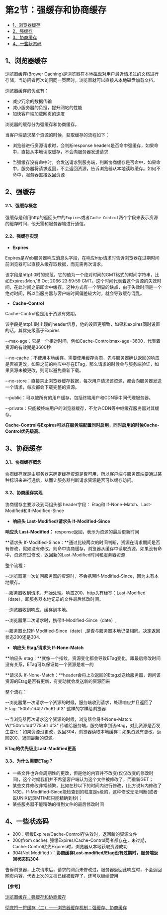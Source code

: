 # 第2节：强缓存和协商缓存

<!-- toc -->

- [1、浏览器缓存](#1、浏览器缓存)
- [2、强缓存](#2、强缓存)
- [3、协商缓存](#3、协商缓存)
- [4、一些状态码](#4、一些状态码)

<!-- tocstop -->



## 1、浏览器缓存

浏览器缓存(Brower Caching)是浏览器在本地磁盘对用户最近请求过的文档进行存储，当访问者再次访问同一页面时，浏览器就可以直接从本地磁盘加载文档。

浏览器缓存的优点有：

- 减少冗余的数据传输
- 减小服务器的负担，提升网站的性能
- 加快客户端加载网页的速度

浏览器的缓存分为强缓存和协商缓存。



当客户端请求某个资源的时候，获取缓存的流程如下：

- 浏览器进行资源请求时，会判断response headers是否命中强缓存，如果命中，直接从本地读取缓存，不会向服务器发送请求

- 当强缓存没有命中时，会发送请求到服务端，判断协商缓存是否命中，如果命中，服务器将请求返回，不会返回资源，告诉浏览器从本地读取缓存。如何不命中，服务器直接返回资源

  

## 2、强缓存

#### 2.1、强缓存概念

强缓存是利用http的返回头中的`Expires`或者`Cache-Control`两个字段来表示资源的缓存时间，他无需和服务器端进行通信。

#### 2.2、强缓存实现

- **Expires**

Expires是Web服务器响应消息头字段，在响应http请求时告诉浏览器在过期时间前浏览器可以直接从缓存取数据，而无需再次请求。

该字段是http1.0时的规范，它的值为一个绝对时间的GMT格式的时间字符串，比如Expires:Mon,18 Oct 2066 23:59:59 GMT。这个时间代表着这个资源的失效时间，在此时间之前即命中缓存。这种方式有一个明显的缺点，由于失效时间是一个绝对时间，所以当服务器与客户端时间偏差较大时，就会导致缓存混乱。

- **Cache-Control**

Cache-Control也是用于资源有效期。

该字段是http1.1时出现的header信息，他的设置更细致，如果和expires同时设置的话，其优先级高于Expires

--max-age：它是一个相对时间，例如Cache-Control:max-age=3600，代表着资源的有效期是3600秒

--no-cache：不使用本地缓存。需要使用缓存协商，先与服务器确认返回的响应是否被更改，如果之前的响应中存在ETag，那么请求的时候会与服务端验证，如果资源未被更改，则可以避免重新下载。

--no-store：直接禁止浏览器缓存数据，每次用户请求该资源，都会向服务器发送一个请求，每次都会下载完整的资源。

--public：可以被所有的用户缓存，包括终端用户和CDN等中间代理服务器。

--private：只能被终端用户的浏览器缓存，不允许CDN等中继缓存服务器对其缓存。

**Cache-Control与Expires可以在服务端配置同时启用，同时启用的时候Cache-Control优先级高。**



## 3、协商缓存

#### 3.1、协商缓存概念

协商缓存就是由服务器来确定缓存资源是否可用，所以客户端与服务器端要通过某种标识来进行通信，从而让服务器判断请求资源是否可以缓存访问。

#### 3.2、协商缓存实现

协商缓存主要涉及到两组头部 header字段： Etag和 If-None-Match、Last-Modified和If-Modified-Since

- **响应头 Last-Modified/请求头 If-Modified-Since**

**响应头 Last-Modified：** response返回，表示为资源的最后更新时间

**请求头 If-Modified-Since：**通过比较两次的时间判断，资源在请求期间是否有修改，假如没有修改，则命中协商缓存，浏览器从缓存中读取资源，如果没有命中，资源有过修改，返回新的Last-Modified时间和服务器资源

整个流程：

--浏览器第一次访问服务器的资源时，不会携带If-Modified-Since，因为未有本地缓存。

--服务器收到请求，开始处理。响应200，http头有标签：Last-Modified（date），即服务器本地记录的文件最后修改时间。

--浏览器收到响应，缓存到本地。

--浏览器第二次请求时，携带If-Modified-Since（date）,

--服务器比较If-Modified-Since（date）,是否与服务器本地记录相同。决定返回状态200还是304.

- **响应头 Etag/请求头 If-None-Match**

**响应头 etag：**就像一个指纹，资源变化都会导致ETag变化，跟最后修改时间没有关系，ETag可以保证每一个资源是唯一的

**请求头 If-None-Match：**header会将上次返回的Etag发送给服务器，询问该资源的Etag是否有更新，有变动就会发送新的资源回来



整个流程：

--浏览器第一次请求一个资源的时候，服务端收到请求，处理响应并且返回了ETag: "50b1c1d4f775c61:df3" 这样的字样给浏览器

--当浏览器再次请求这个资源的时候，浏览器会将If-None-Match: W/"50b1c1d4f775c61:df3" 传输给服务端，服务端拿到该etag，对比资源是否发生变化：如果资源没更改，返回304，浏览器读取本地缓存；如果资源有更改，返回200，返回最新的资源。



**ETag的优先级比Last-Modified更高**

#### 3.3、为什么需要ETag？

- 一些文件也许会周期性的更改，但是他的内容并不改变(仅仅改变的修改时间)，这个时候我们并不希望客户端认为这个文件被修改了，而重新GET；
- 某些文件修改非常频繁，比如在秒以下的时间内进行修改，(比方说1s内修改了N次)，If-Modified-Since能检查到的粒度是s级的，这种修改无法判断(或者说UNIX记录MTIME只能精确到秒)；
- 某些服务器不能精确的得到文件的最后修改时间



## 4、一些状态码

- 200：强缓Expires/Cache-Control存失效时，返回新的资源文件
- 200(from cache): 强缓Expires/Cache-Control两者都存在，未过期，Cache-Control优先Expires时，浏览器从本地获取资源成功
- 304(Not Modified )：**协商缓存Last-modified/Etag没有过期时，服务端返回状态码304**

告诉浏览器，上次请求后，请求的网页未修改过，服务器返回此响应时，不会返回网页内容，代表上次的文档已经被缓存了，还可以继续使用



**【参考】**

[浏览器缓存：强缓存和协商缓存](https://www.cnblogs.com/iceflorence/p/8905825.html)

[彻底捋一捋缓存（二）——浏览器缓存机制：强缓存、协商缓存](https://juejin.im/entry/5ac95b4d51882548fe4a61e0)

